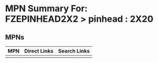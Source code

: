 



# MPN Summary For: FZEPINHEAD2X2 > pinhead : 2X20

## MPNs
  

|MPN|Direct Links|Search Links|
| :--- | :--- | :--- |
||||
